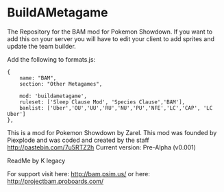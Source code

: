 # BuildAMetagame
The Repository for the BAM mod for Pokemon Showdown. If you want to add this on your server you will have to edit your client to add sprites and update the team builder.


Add the following to formats.js:

	{
		name: "BAM",
		section: "Other Metagames",

		mod: 'buildametagame',
		ruleset: ['Sleep Clause Mod', 'Species Clause','BAM'],
		banlist: ['Uber','OU','UU','RU','NU','PU','NFE','LC','CAP', 'LC Uber']
	},
	
This is a mod for Pokemon Showdown by Zarel. This mod was founded by Piexplode and was coded and created by the staff http://pastebin.com/7u5RTZ2h
Current version: Pre-Alpha (v0.001)

ReadMe by K legacy

For support visit here: http://bam.psim.us/ or here: http://projectbam.proboards.com/
         
